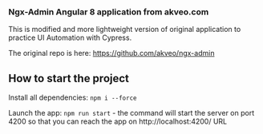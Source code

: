 ### Ngx-Admin Angular 8 application from akveo.com

This is modified and more lightweight version of original application to practice UI Automation with Cypress.

The original repo is here: https://github.com/akveo/ngx-admin

## How to start the project

Install all dependencies: ```npm i --force```

Launch the app: ```npm run start``` - the command will start the server on port 4200 so that you can reach the app on http://localhost:4200/ URL
